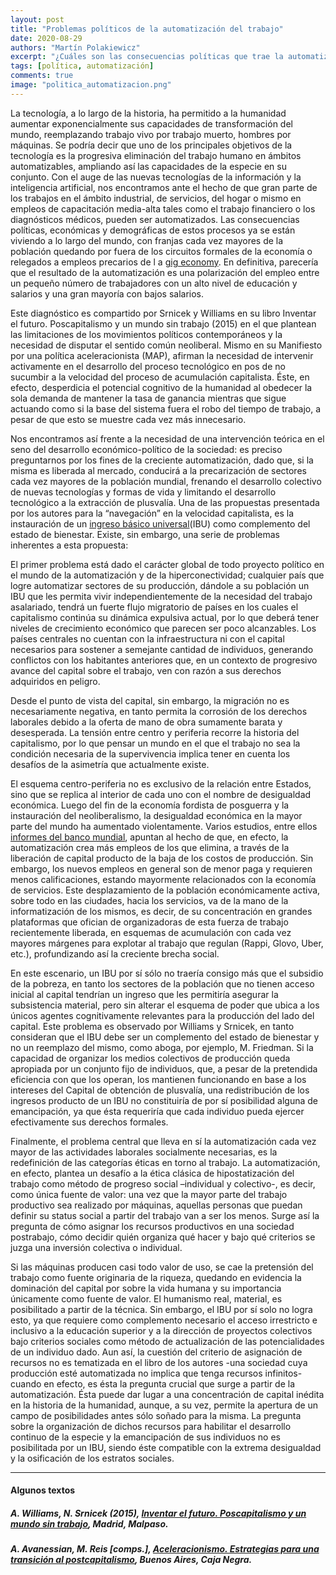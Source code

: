 ```yaml
---
layout: post
title: "Problemas políticos de la automatización del trabajo"
date: 2020-08-29
authors: "Martín Polakiewicz"
excerpt: "¿Cuáles son las consecuencias políticas que trae la automatización? ¿Es el ingreso universal básico una alternativa viable para solucionar las problemáticas que produce, o deberíamos buscar otros caminos?"
tags: [política, automatización]
comments: true
image: "politica_automatizacion.png"
---
```

La tecnología, a lo largo de la historia, ha permitido a la humanidad aumentar exponencialmente sus capacidades de transformación del mundo, reemplazando trabajo vivo por trabajo muerto, hombres por máquinas. Se podría decir que uno de los principales objetivos de la tecnología es la progresiva eliminación del trabajo humano en ámbitos automatizables, ampliando así las capacidades de la especie en su conjunto. Con el auge de las nuevas tecnologías de la información y la inteligencia artificial, nos encontramos ante el hecho de que gran parte de los trabajos en el ámbito industrial, de servicios, del hogar o mismo en empleos de capacitación media-alta tales como el trabajo financiero o los diagnósticos médicos, pueden ser automatizados. Las consecuencias políticas, económicas y demográficas de estos procesos ya se están viviendo a lo largo del mundo, con franjas cada vez mayores de la población quedando por fuera de los circuitos formales de la economía o relegados a empleos precarios de l
a [gig economy](https://www.investopedia.com/terms/g/gig-economy.asp). En definitiva, parecería que el resultado de la automatización es una polarización del empleo entre un pequeño número de trabajadores con un alto nivel de educación y salarios y una gran mayoría con bajos salarios.

Este diagnóstico es compartido por Srnicek y Williams en su libro Inventar el futuro. Poscapitalismo y un mundo sin trabajo (2015) en el que plantean las limitaciones de los movimientos políticos contemporáneos y la necesidad de disputar el sentido común neoliberal. Mismo en su Manifiesto por una política aceleracionista (MAP), afirman la necesidad de intervenir activamente en el desarrollo del proceso tecnológico en pos de no sucumbir a la velocidad del proceso de acumulación capitalista. Éste, en efecto, desperdicia el potencial cognitivo de la humanidad al obedecer la sola demanda de mantener la tasa de ganancia mientras que sigue actuando como si la base del sistema fuera el robo del tiempo de trabajo, a pesar de que esto se muestre cada vez más innecesario.

Nos encontramos así frente a la necesidad de una intervención teórica en el seno del desarrollo económico-político de la sociedad: es preciso preguntarnos por los fines de la creciente automatización, dado que, si la misma es liberada al mercado, conducirá a la precarización de sectores cada vez mayores de la población mundial, frenando el desarrollo colectivo de nuevas tecnologías y formas de vida y limitando el desarrollo tecnológico a la extracción de plusvalía. Una de las propuestas presentada por los autores para la “navegación” en la velocidad capitalista, es la instauración de un [ingreso básico universal](https://es.wikipedia.org/wiki/Renta_b%C3%A1sica_universal)(IBU) como complemento del estado de bienestar.  Existe, sin embargo, una serie de problemas inherentes a esta propuesta:

El primer problema está dado el carácter global de todo proyecto político en el mundo de la automatización y de la hiperconectividad; cualquier país que logre automatizar sectores de su producción, dándole a su población un IBU que les permita vivir independientemente de la necesidad del trabajo asalariado, tendrá un fuerte flujo migratorio de países en los cuales el capitalismo continúa su dinámica expulsiva actual, por lo que deberá tener niveles de crecimiento económico que parecen ser poco alcanzables. Los países centrales no cuentan con la infraestructura ni con el capital necesarios para sostener a semejante cantidad de individuos, generando conflictos con los habitantes anteriores que, en un contexto de progresivo avance del capital sobre el trabajo, ven con razón a sus derechos adquiridos en peligro.

Desde el punto de vista del capital, sin embargo, la migración no es necesariamente negativa, en tanto permita la corrosión de los derechos laborales debido a la oferta de mano de obra sumamente barata y desesperada. La tensión entre centro y periferia recorre la historia del capitalismo, por lo que pensar un mundo en el que el trabajo no sea la condición necesaria de la supervivencia implica tener en cuenta los desafíos de la asimetría que actualmente existe.

El esquema centro-periferia no es exclusivo de la relación entre Estados, sino que se replica al interior de cada uno con el nombre de desigualdad económica. Luego del fin de la economía fordista de posguerra y la instauración del neoliberalismo, la desigualdad económica en la mayor parte del mundo ha aumentado violentamente. Varios estudios, entre ellos [informes del banco mundial](https://openknowledge.worldbank.org/handle/10986/29617), apuntan al hecho de que, en efecto, la automatización crea más empleos de los que elimina, a través de la liberación de capital producto de la baja de los costos de producción. Sin embargo, los nuevos empleos en general son de menor paga y requieren menos calificaciones, estando mayormente relacionados con la economía de servicios. Este desplazamiento de la población económicamente activa, sobre todo en las ciudades, hacia los servicios, va de la mano de la informatización de los mismos, es decir, de su concentración en grandes plataformas que ofician de
organizadoras de esta fuerza de trabajo recientemente liberada, en esquemas de acumulación con cada vez mayores márgenes para explotar al trabajo que regulan (Rappi, Glovo, Uber, etc.), profundizando así la creciente brecha social.

En este escenario, un IBU por sí sólo no traería consigo más que el subsidio de la pobreza, en tanto los sectores de la población que no tienen acceso inicial al capital tendrían un ingreso que les permitiría asegurar la subsistencia material, pero sin alterar el esquema de poder que ubica a los únicos agentes cognitivamente relevantes para la producción del lado del capital. Este problema es observado por Williams y Srnicek, en tanto consideran que el IBU debe ser un complemento del estado de bienestar y no un reemplazo del mismo, como aboga, por ejemplo, M. Friedman. Si la capacidad de organizar los medios colectivos de producción queda apropiada por un conjunto fijo de individuos, que, a pesar de la pretendida eficiencia con que los operan, los mantienen funcionando en base a los intereses del Capital de obtención de plusvalía, una redistribución de los ingresos producto de un IBU no constituiría de por sí posibilidad alguna de emancipación, ya que ésta requeriría que cada individuo
pueda ejercer efectivamente sus derechos formales.

Finalmente, el problema central que lleva en sí la automatización cada vez mayor de las actividades laborales socialmente necesarias, es la redefinición de las categorías éticas en torno al trabajo. La automatización, en efecto, plantea un desafío a la ética clásica de hipostatización del trabajo como método de progreso social –individual y colectivo-, es decir, como única fuente de valor: una vez que la mayor parte del trabajo productivo sea realizado por máquinas, aquellas personas que puedan definir su status social a partir del trabajo van a ser los menos. Surge así la pregunta de cómo asignar los recursos productivos en una sociedad postrabajo, cómo decidir quién organiza qué hacer y bajo qué criterios se juzga una inversión colectiva o individual.

Si las máquinas producen casi todo valor de uso, se cae la pretensión del trabajo como fuente originaria de la riqueza, quedando en evidencia la dominación del capital por sobre la vida humana y su importancia únicamente como fuente de valor. El humanismo real, material, es posibilitado a partir de la técnica. Sin embargo, el IBU por sí solo no logra esto, ya que requiere como complemento necesario el acceso irrestricto e inclusivo a la educación superior y a la dirección de proyectos colectivos bajo criterios sociales como método de actualización de las potencialidades de un individuo dado. Aun así, la cuestión del criterio de asignación de recursos no es tematizada en el libro de los autores -una sociedad cuya producción esté automatizada no implica que tenga recursos infinitos- cuando en efecto, es ésta la pregunta crucial que surge a partir de la automatización. Ésta puede dar lugar a una concentración de capital inédita en la historia de la humanidad, aunque, a su vez, permite la
apertura de un campo de posibilidades antes sólo soñado para la misma. La pregunta sobre la organización de dichos recursos para habilitar el desarrollo continuo de la especie y la emancipación de sus individuos no es posibilitada por un IBU, siendo éste compatible con la extrema desigualdad y la osificación de los estratos sociales.

---
#### Algunos textos

##### A. Williams, N. Srnicek (2015), [Inventar el futuro. Poscapitalismo y un mundo sin trabajo](https://books.google.com.ar/books/about/Inventar_el_futuro.html?id=BictDwAAQBAJ&source=kp_book_description&redir_esc=y), Madrid, Malpaso.

##### A. Avanessian, M. Reis [comps.], [Aceleracionismo. Estrategias para una transición al postcapitalismo](https://cajanegraeditora.com.ar/libros/aceleracionismo/), Buenos Aires, Caja Negra.